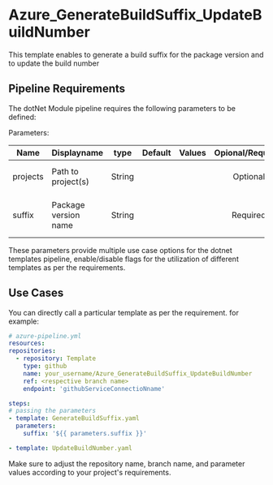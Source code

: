 # Azure_GenerateBuildSuffix_UpdateBuildNumber
This template enables to generate a build suffix for the package version and to update the build number

## Pipeline Requirements

The dotNet Module pipeline requires the following parameters to be defined:

Parameters:

| Name  | Displayname | type | Default | Values | Opional/Required | Comments |
| ------------- | ------------- | :-------------: | :-------------: | :-------------: | :-------------: | ------------- |
| projects | Path to project(s) | String |  |  | Optional | Specifies Path to project(s) |
| suffix | Package version name | String |  |  | Required | Specifies Configuration of the package |

These parameters provide multiple use case options for the dotnet templates pipeline, enable/disable flags for the utilization of different templates as per the requirements.


## Use Cases

You can directly call a particular template as per the requirement. for example: 

  ```yaml
  # azure-pipeline.yml
  resources:
  repositories:
    - repository: Template
      type: github
      name: your_username/Azure_GenerateBuildSuffix_UpdateBuildNumber
      ref: <respective branch name>
      endpoint: 'githubServiceConnectioNname'

  steps:
  # passing the parameters
  - template: GenerateBuildSuffix.yaml
    parameters:
      suffix: '${{ parameters.suffix }}'

  - template: UpdateBuildNumber.yaml                    

  ``` 
  
Make sure to adjust the repository name, branch name, and parameter values according to your project's requirements.

